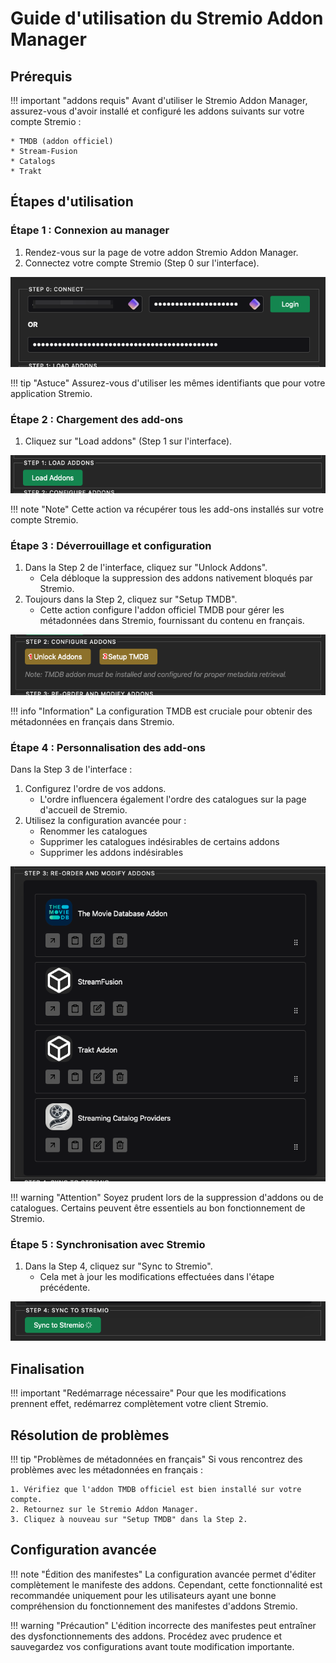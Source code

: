 # Guide d'utilisation du Stremio Addon Manager

## Prérequis

!!! important "addons requis"
    Avant d'utiliser le Stremio Addon Manager, assurez-vous d'avoir installé et configuré les addons suivants sur votre compte Stremio :

    * TMDB (addon officiel)
    * Stream-Fusion
    * Catalogs
    * Trakt

## Étapes d'utilisation

### Étape 1 : Connexion au manager

1. Rendez-vous sur la page de votre addon Stremio Addon Manager.
2. Connectez votre compte Stremio (Step 0 sur l'interface).

![Conn](./images/image-5lutq-29-09-2024(1).png)

!!! tip "Astuce"
    Assurez-vous d'utiliser les mêmes identifiants que pour votre application Stremio.

### Étape 2 : Chargement des add-ons

1. Cliquez sur "Load addons" (Step 1 sur l'interface).

![Load](./images/image-jix10-29-09-2024.png)

!!! note "Note"
    Cette action va récupérer tous les add-ons installés sur votre compte Stremio.

### Étape 3 : Déverrouillage et configuration

1. Dans la Step 2 de l'interface, cliquez sur "Unlock Addons".
    * Cela débloque la suppression des addons nativement bloqués par Stremio.
2. Toujours dans la Step 2, cliquez sur "Setup TMDB".
    * Cette action configure l'addon officiel TMDB pour gérer les métadonnées dans Stremio, fournissant du contenu en français.

![Unlock](./images/image-1ahs1-29-09-2024(1).png)

!!! info "Information"
    La configuration TMDB est cruciale pour obtenir des métadonnées en français dans Stremio.

### Étape 4 : Personnalisation des add-ons

Dans la Step 3 de l'interface :

1. Configurez l'ordre de vos addons.
    * L'ordre influencera également l'ordre des catalogues sur la page d'accueil de Stremio.
2. Utilisez la configuration avancée pour :
    * Renommer les catalogues
    * Supprimer les catalogues indésirables de certains addons
    * Supprimer les addons indésirables

![Customize](./images/image-qbzjb-29-09-2024.png)

!!! warning "Attention"
    Soyez prudent lors de la suppression d'addons ou de catalogues. Certains peuvent être essentiels au bon fonctionnement de Stremio.

### Étape 5 : Synchronisation avec Stremio

1. Dans la Step 4, cliquez sur "Sync to Stremio".
    * Cela met à jour les modifications effectuées dans l'étape précédente.

![Sync](./images/image-na5z3-29-09-2024.png)

## Finalisation

!!! important "Redémarrage nécessaire"
    Pour que les modifications prennent effet, redémarrez complètement votre client Stremio.

## Résolution de problèmes

!!! tip "Problèmes de métadonnées en français"
    Si vous rencontrez des problèmes avec les métadonnées en français :
    
    1. Vérifiez que l'addon TMDB officiel est bien installé sur votre compte.
    2. Retournez sur le Stremio Addon Manager.
    3. Cliquez à nouveau sur "Setup TMDB" dans la Step 2.

## Configuration avancée

!!! note "Édition des manifestes"
    La configuration avancée permet d'éditer complètement le manifeste des addons. Cependant, cette fonctionnalité est recommandée uniquement pour les utilisateurs ayant une bonne compréhension du fonctionnement des manifestes d'addons Stremio.

!!! warning "Précaution"
    L'édition incorrecte des manifestes peut entraîner des dysfonctionnements des addons. Procédez avec prudence et sauvegardez vos configurations avant toute modification importante.